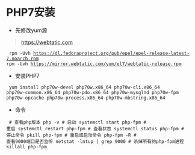 # PHP7安装

- 先修改yum源

> https://webtatic.com 

<code><pre>
    rpm -Uvh https://dl.fedoraproject.org/pub/epel/epel-release-latest-7.noarch.rpm
    rpm -Uvh https://mirror.webtatic.com/yum/el7/webtatic-release.rpm
</pre></code>

- 安装PHP7

<code><pre>
    yum install php70w-devel php70w.x86_64 php70w-cli.x86_64 php70w-common.x86_64 php70w-pdo.x86_64 php70w-mysqlnd php70w-fpm php70w-opcache php70w-process.x86_64 php70w-mbstring.x86_64
</pre></code>

- 命令

<code><pre>
    # 查看php版本
    php -v
    # 启动
    systemctl start php-fpm
    # 重启
    systemctl restart php-fpm
    # 查看状态
    systemctl status php-fpm
    # 停止命令
    pkill php-fpm
    # 重启或启动命令
    php-fpm -R
    # 查看9000端口是否监听
    netstat -lntup | grep 9000
    # 杀掉所有的php-fpm进程
    killall php-fpm
</pre></code>